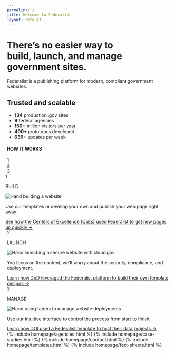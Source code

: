 ```yaml
---
permalink: /
title: Welcome to Federalist
layout: default
---
```


<div id="home" class="homepage">
  <div class="well mb-xl">
    <div class="usa-grid">
      <div class="usa-width-two-thirds">
        <h1>There’s no easier way to <br>build, launch, and manage government sites.</h1>
        <p class="font-large sans-regular">
          <a id="page-body"></a>
          Federalist is a publishing platform for modern, compliant government websites.
        </p>
      </div>
      <div class="usa-width-one-third usa-hero-callout">
        <h2 class="contrast-heading">Trusted and scalable</h2>
        <ul>
          <li><b>134</b> production .gov sites</li>
          <li><b>9</b> federal agencies</li>
          <li><b>150+</b> million visitors per year</li>
          <li><b>400+</b> prototypes developed</li>
          <li><b>639+</b> updates per week</li>
        </ul>
      </div>
    </div>
  </div>
  <div class="usa-header federalist-intro p-xxl">
    <div class="usa-grid-full">
      <h4 class="sans-bold mb-xl">HOW IT WORKS</h4>
      <div class="usa-grid-full steps-block">
        <div class="usa-width-one-third">
          <div class="steps-circle">1</div>
        </div>
        <div class="usa-width-one-third line" style="margin: 0;">
          <div class="steps-circle position-center">2</div>
        </div>
        <div class="usa-width-one-third line">
          <div class="steps-circle position-right">3</div>
        </div>
      </div>
      <section class="usa-grid-full features-block mt-xl">
        <div class="usa-width-one-third feature" style="position: relative; right:1%;">
          <div class="steps-circle position-center mb-sm mobile">1</div>
          <p class="sans-bold federalist-intro-heading section-title">BUILD</p>
          <img src="{{site.baseurl}}/assets/images/build.png" alt="Hand building a website" class="mb-xl">
          <div class="feature-copy">
            <p class="sans-regular">Use our templates or develop your own and publish your web page  right away.</p>
            <a class="sans-regular feature-link" href="{{site.baseurl}}/assets/documents/coe-success.pdf">See how the Centers of Excellence (CoEs) used Federalist to get new pages up quickly →</a>
          </div>
        </div>
        <div class="usa-width-one-third feature">
          <div class="position-center">
            <div class="steps-circle position-center mb-sm mobile">2</div>
            <p class="sans-bold federalist-intro-heading section-title">LAUNCH</p>
            <img src="{{site.baseurl}}/assets/images/launch.png" alt="Hand launching a secure website with cloud.gov" class="mb-xl">
            <div class="feature-copy">
              <p class="sans-regular">You focus on the content, we'll worry about the security, compliance, and deployment.</p>
              <a class="sans-regular feature-link" href="{{site.baseurl}}/assets/documents/afwerx-success.pdf">Learn how DoD leveraged the Federalist platform to build their own template designs →</a>
            </div>
          </div>
        </div>
        <div class="usa-width-one-third feature">
          <div clss="position-right" style="">
            <div class="steps-circle position-center mb-sm mobile">3</div>
            <p class="sans-bold federalist-intro-heading section-title">MANAGE</p>
            <img src="{{site.baseurl}}/assets/images/manage.png" alt="Hand using faders to manage website deployments" class="mb-xl">
            <div class="feature-copy">
              <p class="sans-regular">Use our intuitive interface to control the process from start to finish.</p>
              <a class="sans-regular feature-link" href="{{site.baseurl}}/assets/documents/doi-success.pdf">Learn how DOI used a Federalist template to host their data projects →</a>
            </div>
          </div>
        </div>
      </section>
    </div>
  </div>
  {% include homepage/agencies.html %}
  {% include homepage/case-studies.html %}
  {% include homepage/contact.html %}
  {% include homepage/templates.html %}
  {% include homepage/fact-sheets.html %}
</div>
